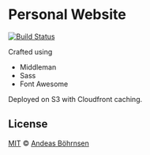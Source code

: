# Personal Website

[![Build Status](https://travis-ci.org/deepflame/website.svg?branch=master)](https://travis-ci.org/deepflame/website)

Crafted using

- Middleman
- Sass
- Font Awesome

Deployed on S3 with Cloudfront caching.

## License

[MIT](http://opensource.org/licenses/MIT) © [Andeas Böhrnsen](http://andreas.boehrnsen.de)
